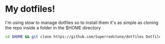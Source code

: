 # My dotfiles! 

I'm using stow to manage dotfiles so to install them it's as simple as cloning the repo inside a folder in the $HOME directory 
```bash
cd $HOME && git clone https://github.com/Superredstone/dotfiles Dotfiles/ && cd Dotfiles/ && stow .
```
